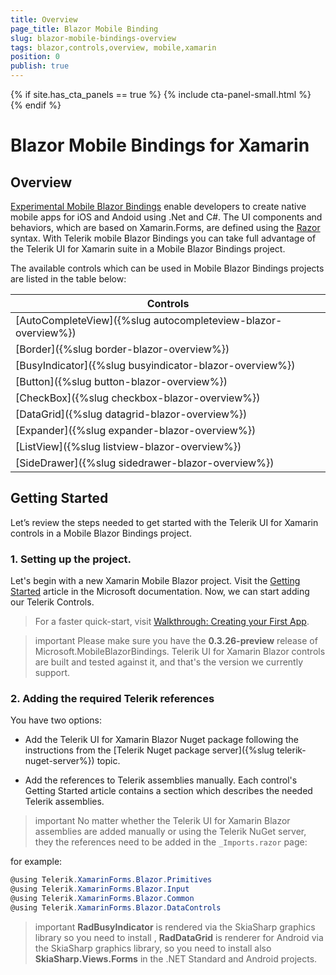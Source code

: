 ```yaml
---
title: Overview
page_title: Blazor Mobile Binding
slug: blazor-mobile-bindings-overview
tags: blazor,controls,overview, mobile,xamarin
position: 0
publish: true
---
```


{% if site.has_cta_panels == true %}
{% include cta-panel-small.html %}
{% endif %}

# Blazor Mobile Bindings for Xamarin

## Overview

[Experimental Mobile Blazor Bindings](https://docs.microsoft.com/en-us/mobile-blazor-bindings/) enable developers to create native mobile apps for iOS and Andoid using .Net and C#. The UI components and behaviors, which are based on Xamarin.Forms, are defined using the [Razor](https://docs.microsoft.com/en-us/aspnet/core/mvc/views/razor?view=aspnetcore-3.1) syntax. 
With Telerik mobile Blazor Bindings you can take full advantage of the Telerik UI for Xamarin suite in a Mobile Blazor Bindings project. 

The available controls which can be used in Mobile Blazor Bindings projects are listed in the table below: 

| Controls |
| -------- |
| [AutoCompleteView]({%slug autocompleteview-blazor-overview%}) |
| [Border]({%slug border-blazor-overview%}) |
| [BusyIndicator]({%slug busyindicator-blazor-overview%}) |
| [Button]({%slug button-blazor-overview%}) |
| [CheckBox]({%slug checkbox-blazor-overview%}) |
| [DataGrid]({%slug datagrid-blazor-overview%}) |
| [Expander]({%slug expander-blazor-overview%}) |
| [ListView]({%slug listview-blazor-overview%}) |
| [SideDrawer]({%slug sidedrawer-blazor-overview%}) |

## Getting Started

Let’s review the steps needed to get started with the Telerik UI for Xamarin controls in a Mobile Blazor Bindings project.

### 1. Setting up the project.

Let's begin with a new Xamarin Mobile Blazor project. Visit the [Getting Started](https://docs.microsoft.com/en-us/mobile-blazor-bindings/get-started) article in the Microsoft documentation. Now, we can start adding our Telerik Controls.

> For a faster quick-start, visit [Walkthrough: Creating your First App](https://docs.microsoft.com/en-us/mobile-blazor-bindings/walkthroughs/build-first-app).

>important Please make sure you have the **0.3.26-preview** release of Microsoft.MobileBlazorBindings. Telerik UI for Xamarin Blazor controls are built and tested against it, and that's the version we currently support.

### 2. Adding the required Telerik references

You have two options:

*	Add the Telerik UI for Xamarin Blazor Nuget package following the instructions from the [Telerik Nuget package server]({%slug telerik-nuget-server%}) topic.

*	Add the references to Telerik assemblies manually. Each control's Getting Started article contains a section which describes the needed Telerik assemblies.

>important No matter whether the Telerik UI for Xamarin Blazor assemblies are added manually or using the Telerik NuGet server, they  the references need to be added in the `_Imports.razor` page:

for example: 

```C#
@using Telerik.XamarinForms.Blazor.Primitives
@using Telerik.XamarinForms.Blazor.Input
@using Telerik.XamarinForms.Blazor.Common
@using Telerik.XamarinForms.Blazor.DataControls
```

>important **RadBusyIndicator** is rendered via the SkiaSharp graphics library so you need to install , **RadDataGrid** is renderer for Android via the SkiaSharp graphics library, so you need to install also **SkiaSharp.Views.Forms** in the .NET Standard and Android projects.
